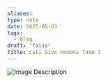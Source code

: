 ```yaml
---
aliases: 
type: note
date: 2025-05-03
tags:
  - blog
draft: "false"
title: Cats Give Humans Take I
---
```

![Image Description](/images/20250503%20-%20Cats%20Give%20Humans%20Take.jpeg)
